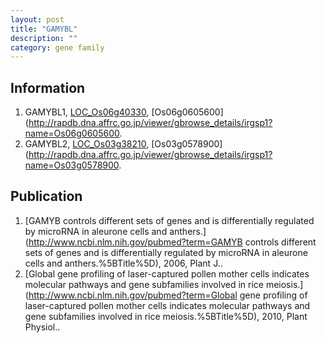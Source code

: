 ```yaml
---
layout: post
title: "GAMYBL"
description: ""
category: gene family
---
```


## Information
1. GAMYBL1, [LOC_Os06g40330](http://rice.plantbiology.msu.edu/cgi-bin/ORF_infopage.cgi?orf=LOC_Os06g40330), [Os06g0605600](http://rapdb.dna.affrc.go.jp/viewer/gbrowse_details/irgsp1?name=Os06g0605600.
2. GAMYBL2, [LOC_Os03g38210](http://rice.plantbiology.msu.edu/cgi-bin/ORF_infopage.cgi?orf=LOC_Os03g38210), [Os03g0578900](http://rapdb.dna.affrc.go.jp/viewer/gbrowse_details/irgsp1?name=Os03g0578900.

## Publication
1. [GAMYB controls different sets of genes and is differentially regulated by microRNA in aleurone cells and anthers.](http://www.ncbi.nlm.nih.gov/pubmed?term=GAMYB controls different sets of genes and is differentially regulated by microRNA in aleurone cells and anthers.%5BTitle%5D), 2006, Plant J..
2. [Global gene profiling of laser-captured pollen mother cells indicates molecular pathways and gene subfamilies involved in rice meiosis.](http://www.ncbi.nlm.nih.gov/pubmed?term=Global gene profiling of laser-captured pollen mother cells indicates molecular pathways and gene subfamilies involved in rice meiosis.%5BTitle%5D), 2010, Plant Physiol..


